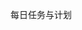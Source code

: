 <!--
 * @Author: LetMeFly
 * @Date: 2021-08-05 18:02:42
 * @LastEditors: LetMeFly
 * @LastEditTime: 2021-08-05 18:03:20
-->
每日任务与计划


